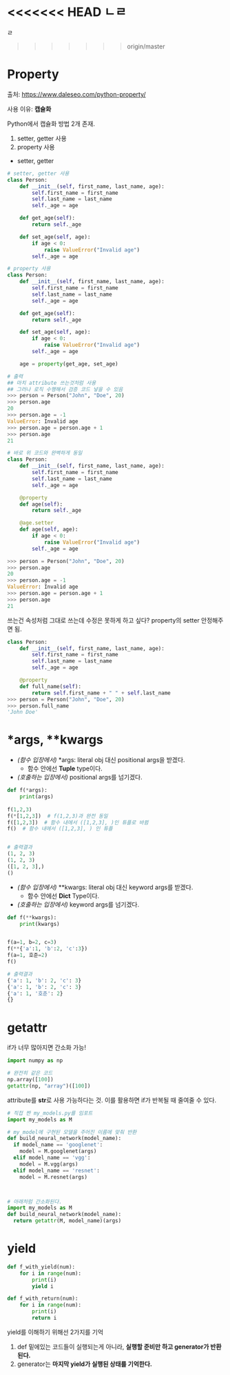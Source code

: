 <<<<<<< HEAD
ㄴㄹ
=======
ㄹ
>>>>>>> origin/master
# Property
출처: https://www.daleseo.com/python-property/

사용 이유: **캡슐화**

Python에서 캡슐화 방법 2개 존재.
1. setter, getter 사용
2. property 사용

- setter, getter
```python
# setter, getter 사용
class Person:
    def __init__(self, first_name, last_name, age):
        self.first_name = first_name
        self.last_name = last_name
        self._age = age

    def get_age(self):
        return self._age

    def set_age(self, age):
        if age < 0:
            raise ValueError("Invalid age")
        self._age = age
```

```python
# property 사용
class Person:
    def __init__(self, first_name, last_name, age):
        self.first_name = first_name
        self.last_name = last_name
        self._age = age

    def get_age(self):
        return self._age

    def set_age(self, age):
        if age < 0:
            raise ValueError("Invalid age")
        self._age = age

    age = property(get_age, set_age)

# 출력
## 마치 attribute 쓰는것처럼 사용
## 그러나 로직 수행해서 검증 코드 넣을 수 있음
>>> person = Person("John", "Doe", 20)
>>> person.age
20
>>> person.age = -1
ValueError: Invalid age
>>> person.age = person.age + 1
>>> person.age
21
```

```python
# 바로 위 코드와 완벽하게 동일
class Person:
    def __init__(self, first_name, last_name, age):
        self.first_name = first_name
        self.last_name = last_name
        self._age = age

    @property
    def age(self):
        return self._age

    @age.setter
    def age(self, age):
        if age < 0:
            raise ValueError("Invalid age")
        self._age = age

>>> person = Person("John", "Doe", 20)
>>> person.age
20
>>> person.age = -1
ValueError: Invalid age
>>> person.age = person.age + 1
>>> person.age
21
```

쓰는건 속성처럼 그대로 쓰는데 수정은 못하게 하고 싶다?
property의 setter 안정해주면 됨.

```python
class Person:
    def __init__(self, first_name, last_name, age):
        self.first_name = first_name
        self.last_name = last_name
        self._age = age

    @property
    def full_name(self):
        return self.first_name + " " + self.last_name
>>> person = Person("John", "Doe", 20)
>>> person.full_name
'John Doe'
```

# \*args, \*\*kwargs
- *(함수 입장에서)* \*args: literal obj 대신 positional args을 받겠다.
	- 함수 안에선 **Tuple** type이다.
- *(호출하는 입장에서)* positional args를 넘기겠다.
```python
def f(*args):
    print(args)
  
f(1,2,3)
f(*[1,2,3])  # f(1,2,3)과 완전 동일
f([1,2,3])  # 함수 내에서 ([1,2,3], )인 튜플로 바뀜
f()  # 함수 내에서 ([1,2,3], ) 인 튜플


# 출력결과
(1, 2, 3) 
(1, 2, 3) 
([1, 2, 3],) 
()
```

- *(함수 입장에서)* \*\*kwargs: literal obj 대신 keyword args를 받겠다.
	- 함수 안에선 **Dict** Type이다.
- *(호출하는 입장에서)* keyword args를 넘기겠다.
```python
def f(**kwargs):
    print(kwargs)


f(a=1, b=2, c=3)
f(**{'a':1, 'b':2, 'c':3})
f(a=1, 호준=2)
f()

# 출력결과
{'a': 1, 'b': 2, 'c': 3} 
{'a': 1, 'b': 2, 'c': 3}
{'a': 1, '호준': 2} 
{}
```

# getattr

if가 너무 많아지면 간소화 가능!

```python
import numpy as np

# 완전히 같은 코드
np.array([100])
getattr(np, "array")([100])
```

attribute를 **str**로 사용 가능하다는 것.
이를 활용하면 if가 반복될 때 줄여줄 수 있다.

```python
# 직접 짠 my_models.py를 임포트
import my_models as M

# my_model에 구현된 모델을 주어진 이름에 맞춰 반환
def build_neural_network(model_name):
  if model_name == 'googlenet':
    model = M.googlenet(args)
  elif model_name == 'vgg':
    model = M.vgg(args)
  elif model_name == 'resnet':
    model = M.resnet(args)



# 아래처럼 간소화된다.
import my_models as M
def build_neural_network(model_name):
  return getattr(M, model_name)(args)
```

# yield
```python
def f_with_yield(num):
	for i in range(num):
		print(i)
		yield i

def f_with_return(num):
	for i in range(num):
		print(i)
		return i
```

yield를 이해하기 위해선 2가지를 기억
1. def 밑에있는 코드들이 실행되는게 아니라, **실행할 준비만 하고 generator가 반환된다.**
2. generator는 **마지막 yield가 실행된 상태를 기억한다.**

